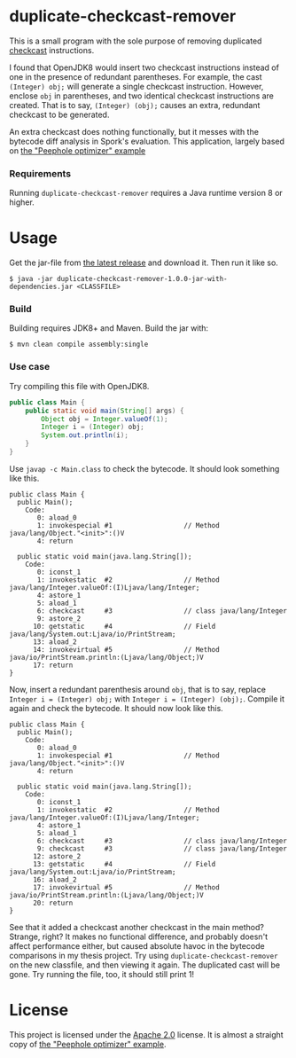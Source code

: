 # duplicate-checkcast-remover
This is a small program with the sole purpose of removing duplicated
[checkcast](https://docs.oracle.com/javase/specs/jvms/se8/html/jvms-4.html#jvms-4.10.1.9.checkcast) instructions.

I found that OpenJDK8 would insert two checkcast instructions instead of one in the presence of redundant parentheses.
For example, the cast `(Integer) obj;` will generate a single checkcast instruction. However,
enclose `obj` in parentheses, and two identical checkcast instructions are created. That is to say,
`(Integer) (obj);` causes an extra, redundant checkcast to be generated.

An extra checkcast does nothing functionally, but it messes with the bytecode diff analysis in Spork's evaluation.
This application, largely based on [the "Peephole optimizer" example](https://commons.apache.org/proper/commons-bcel/manual/appendix.html)

### Requirements
Running `duplicate-checkcast-remover` requires a Java runtime version 8 or higher.

# Usage 
Get the jar-file from [the latest release](https://github.com/slarse/duplicate-checkcast-remover/releases/tag/v1.0.1)
and download it. Then run it like so.

```
$ java -jar duplicate-checkcast-remover-1.0.0-jar-with-dependencies.jar <CLASSFILE>
```

### Build
Building requires JDK8+ and Maven. Build the jar with:

```
$ mvn clean compile assembly:single
```

### Use case
Try compiling this file with OpenJDK8.

```java
public class Main {
    public static void main(String[] args) {
        Object obj = Integer.valueOf(1);
        Integer i = (Integer) obj;
        System.out.println(i);
    }
}
```

Use `javap -c Main.class` to check the bytecode. It should look something like this.

```
public class Main {
  public Main();
    Code:
       0: aload_0
       1: invokespecial #1                  // Method java/lang/Object."<init>":()V
       4: return

  public static void main(java.lang.String[]);
    Code:
       0: iconst_1
       1: invokestatic  #2                  // Method java/lang/Integer.valueOf:(I)Ljava/lang/Integer;
       4: astore_1
       5: aload_1
       6: checkcast     #3                  // class java/lang/Integer
       9: astore_2
      10: getstatic     #4                  // Field java/lang/System.out:Ljava/io/PrintStream;
      13: aload_2
      14: invokevirtual #5                  // Method java/io/PrintStream.println:(Ljava/lang/Object;)V
      17: return
}
```

Now, insert a redundant parenthesis around `obj`, that is to say, replace `Integer i = (Integer) obj;` with
`Integer i = (Integer) (obj);`. Compile it again and check the bytecode. It should now look like this.

```
public class Main {
  public Main();
    Code:
       0: aload_0
       1: invokespecial #1                  // Method java/lang/Object."<init>":()V
       4: return

  public static void main(java.lang.String[]);
    Code:
       0: iconst_1
       1: invokestatic  #2                  // Method java/lang/Integer.valueOf:(I)Ljava/lang/Integer;
       4: astore_1
       5: aload_1
       6: checkcast     #3                  // class java/lang/Integer
       9: checkcast     #3                  // class java/lang/Integer
      12: astore_2
      13: getstatic     #4                  // Field java/lang/System.out:Ljava/io/PrintStream;
      16: aload_2
      17: invokevirtual #5                  // Method java/io/PrintStream.println:(Ljava/lang/Object;)V
      20: return
}
```

See that it added a checkcast another checkcast in the main method? Strange, right? It makes no functional difference,
and probably doesn't affect performance either, but caused absolute havoc in the bytecode comparisons in my thesis
project. Try using `duplicate-checkcast-remover` on the new classfile, and then viewing it again. The duplicated
cast will be gone. Try running the file, too, it should still print 1!

# License
This project is licensed under the [Apache 2.0](LICENSE) license. It is almost a straight copy of
[the "Peephole optimizer" example](https://commons.apache.org/proper/commons-bcel/manual/appendix.html).
 
